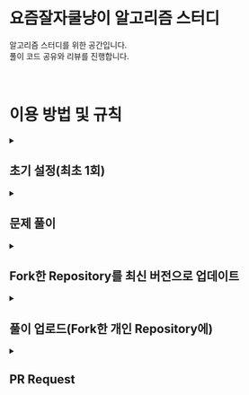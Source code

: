 # 요즘잘자쿨냥이 알고리즘 스터디<br>
알고리즘 스터디를 위한 공간입니다.<br>
풀이 코드 공유와 리뷰를 진행합니다.<br>
<br><br>
# 이용 방법 및 규칙


<details>
<summary>
<h2>초기 설정(최초 1회)</h2></summary>
<div markdown="1">


1. https://github.com/LikeLion-CoolCat/CoolCat-Algorithm-Study 에 접속한다.
2. 레포지토리 Fork 를 진행한다.(사진 빨간 원 클릭)
    
    ![Untitled](https://s3-us-west-2.amazonaws.com/secure.notion-static.com/bb19f9e9-7294-47b3-8a80-db3829b84fbb/Untitled.png)
    

1. Create Fork 눌러서 포크를 완료한다.(빨간 원 클릭)
    
    ![Untitled](https://s3-us-west-2.amazonaws.com/secure.notion-static.com/c9f34439-4148-44d5-809c-3139bf8e35af/Untitled.png)
    

1. 이후 개인 깃허브 계정에 들어가면 개인 fork 된 레파지토리가 생성된 것을 확인할 수 있다.
    
    ![Untitled](https://s3-us-west-2.amazonaws.com/secure.notion-static.com/2a45dd74-7eae-48fc-91bd-e2ba99f82f06/Untitled.png)

</div>
</details>


    
<details>
<summary>
<h2>문제 풀이</h2></summary>
<div markdown="1">

1. 각자가 사용하는 개인 IDE(IntelliJ, Eclipse, VS Studio, VS Code 등)로 문제를 푼다.
    - 깃허브와 연결하지 않는다.(clone, commit, push 전부 진행하지 않는다)

### 깃허브와 IDE를 연동하지 않은 이유

1. clone 후 문제를 풀고 commit & push를 진행하려면 repository에 module 관련 파일이 존재해야 한다. 
    
    **→ 코드 공유와 리뷰를 위해서는 가독성이 떨어진다.**
    
2. 여러 사람의 코드가 한 자바 파일에 나눠 담길 경우 각자 구현한 static 변수, class 에서 데이터 참조와 접근 오류가 발생할 수 있다.  
    
    **→  알고리즘 문제 풀이가 목적이니 다른 곳에 신경쓸 시간 낭비를 줄인다.**
    
</div>
</details>

<details>
<summary>
<h2>Fork한 Repository를 최신 버전으로  업데이트</h2></summary>
<div markdown="1">

1. Fork 했던 개인 레파지토리에 들어간다.(각자 레파지토리 목록에서 빨간 원 클릭)
    
    ![Untitled](https://s3-us-west-2.amazonaws.com/secure.notion-static.com/2a45dd74-7eae-48fc-91bd-e2ba99f82f06/Untitled.png)
    

1. Sync fork 클릭(공유 레파지토리의 최신 버전으로 업데이트 하기 위한 과정입니다.)
    
    ![Untitled](https://s3-us-west-2.amazonaws.com/secure.notion-static.com/98afe6c2-4295-48a2-907d-4b681c0e17dc/Untitled.png)
    

1. 업데이트가 필요한 경우 아래 화면처럼 나옵니다. Update branch(빨간 원)를 클릭한다.
    
    ![Untitled](https://s3-us-west-2.amazonaws.com/secure.notion-static.com/aae16b29-ef3e-458f-ae2e-5984e81dfb74/Untitled.png)
    

1. 업데이트가 되었거나 이미 최신 상태라면 아래 화면처럼 나옵니다.
    
    ![Untitled](https://s3-us-west-2.amazonaws.com/secure.notion-static.com/967c2df0-7c4a-4143-8fd1-ef5cea5156a3/Untitled.png)
</div>
</details>

<details>
<summary>
<h2>풀이 업로드(Fork한 개인 Repository에)</h2></summary>
<div markdown="1">

1. 작성한 코드 전체를 복사한다.
2. fork된 각자 개인 Repository에서 n주차/p문제번호 폴더로 이동한다.
    - 주차 폴더와 문제 번호 폴더는 별일 없으면 제가 만들어 놓을게요.
    
    ![Untitled](https://s3-us-west-2.amazonaws.com/secure.notion-static.com/7803aa27-c6ef-408a-b63f-ec705aa332c2/Untitled.png)
    

1. Add file - Create new file 클릭(빨간 원 두개 클릭)
    
    ![Untitled](https://s3-us-west-2.amazonaws.com/secure.notion-static.com/935af306-1552-4fb5-a1aa-2b9ee6532a75/Untitled.png)
    

1. 폴더명/파일이름.java 를 입력한다.
    - (사진에서는 작은 원 : 송호준/Main.java 를 입력한 예시입니다)
    
    ![Untitled](https://s3-us-west-2.amazonaws.com/secure.notion-static.com/1ed660b7-9b35-4d53-bcc3-975da2990c9a/Untitled.png)
    

1. 코드를 복붙하여 입력한다.(백준에 제출하는 것과 같은 방식, 단순 복사+붙여넣기)
    
    ![Untitled](https://s3-us-west-2.amazonaws.com/secure.notion-static.com/16bfce03-55c4-473c-bb6b-883f6637f307/Untitled.png)
    

1. 하단에 commit 작성 후 Commit new File(빨간 원) 클릭
    - (자유롭게 작성하셔도 되는데 제목에는 문제 번호를 표시하는게 보기에 깔끔하긴 해요)
    
    ![Untitled](https://s3-us-west-2.amazonaws.com/secure.notion-static.com/d0e92aea-12ad-44bb-9034-ac7054eb49b2/Untitled.png)
    

1. fork된 각자 개인 repository에 커밋 및 코드가 업로드 된 것을 확인할 수 있다.
    
    ![Untitled](https://s3-us-west-2.amazonaws.com/secure.notion-static.com/9f3eb235-68d3-4032-b7eb-1499435e0677/Untitled.png)
</div>
</details>

<details>
<summary>
<h2>PR Request</h2></summary>
<div markdown="1">

1. 각자 **개인** 레파지토리에 접속 후 Pull requests 클릭(빨간 원)
    
    ![Untitled](https://s3-us-west-2.amazonaws.com/secure.notion-static.com/e82378ca-910c-42ac-87cf-f089f6bef59c/Untitled.png)
    

1. New pull request(빨간 원)을 클릭하여 PR 진행한다.
    - commit(업로드)한 것이 없으면 PR을 진행할 수 없습니다.
    
    ![Untitled](https://s3-us-west-2.amazonaws.com/secure.notion-static.com/5dbf45c3-921e-468d-967c-e7ab02692e89/Untitled.png)
    

1. Create pull request 클릭
    
    ![Untitled](https://s3-us-west-2.amazonaws.com/secure.notion-static.com/0e4f37d1-627f-478d-a67c-5721bea55327/Untitled.png)
    

1. 내용 작성 후 Create pull request 클릭
    
    ![Untitled](https://s3-us-west-2.amazonaws.com/secure.notion-static.com/ec438b5b-4648-49d1-b62f-11af8e2da768/Untitled.png)
    

1. 여기까지 완료했다면 Organization 원본 레파지토리에 PR요청이 생기게 됩니다.
    - 일단 당분간은 제가 PR merge를 하겠습니다.
    - 제가 계속해도 되고 다른분들 하고싶으시면 하셔도 됩니다.
        
        (권한을 다 드렸는지 모르겠네요)
        
</div>
</details>
